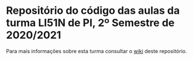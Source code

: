 # Repositório do código das aulas da turma LI51N de PI, 2º Semestre de 2020/2021

Para mais informações sobre esta turma consultar o [wiki](../../wiki) deste repositório.

